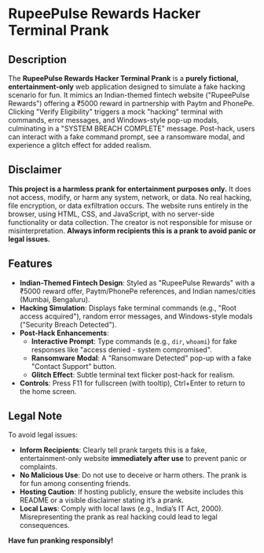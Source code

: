 # RupeePulse Rewards Hacker Terminal Prank

## Description
The **RupeePulse Rewards Hacker Terminal Prank** is a **purely fictional, entertainment-only** web application designed to simulate a fake hacking scenario for fun. It mimics an Indian-themed fintech website ("RupeePulse Rewards") offering a ₹5000 reward in partnership with Paytm and PhonePe. Clicking "Verify Eligibility" triggers a mock "hacking" terminal with commands, error messages, and Windows-style pop-up modals, culminating in a "SYSTEM BREACH COMPLETE" message. Post-hack, users can interact with a fake command prompt, see a ransomware modal, and experience a glitch effect for added realism.

## Disclaimer
**This project is a harmless prank for entertainment purposes only.** It does not access, modify, or harm any system, network, or data. No real hacking, file encryption, or data exfiltration occurs. The website runs entirely in the browser, using HTML, CSS, and JavaScript, with no server-side functionality or data collection. The creator is not responsible for misuse or misinterpretation. **Always inform recipients this is a prank to avoid panic or legal issues.**

## Features
- **Indian-Themed Fintech Design**: Styled as "RupeePulse Rewards" with a ₹5000 reward offer, Paytm/PhonePe references, and Indian names/cities (Mumbai, Bengaluru).
- **Hacking Simulation**: Displays fake terminal commands (e.g., "Root access acquired"), random error messages, and Windows-style modals ("Security Breach Detected").
- **Post-Hack Enhancements**:
  - **Interactive Prompt**: Type commands (e.g., `dir`, `whoami`) for fake responses like "access denied - system compromised".
  - **Ransomware Modal**: A "Ransomware Detected" pop-up with a fake "Contact Support" button.
  - **Glitch Effect**: Subtle terminal text flicker post-hack for realism.
- **Controls**: Press F11 for fullscreen (with tooltip), Ctrl+Enter to return to the home screen.


## Legal Note
To avoid legal issues:
- **Inform Recipients**: Clearly tell prank targets this is a fake, entertainment-only website **immediately after use** to prevent panic or complaints.
- **No Malicious Use**: Do not use to deceive or harm others. The prank is for fun among consenting friends.
- **Hosting Caution**: If hosting publicly, ensure the website includes this README or a visible disclaimer stating it’s a prank.
- **Local Laws**: Comply with local laws (e.g., India’s IT Act, 2000). Misrepresenting the prank as real hacking could lead to legal consequences.

**Have fun pranking responsibly!**
